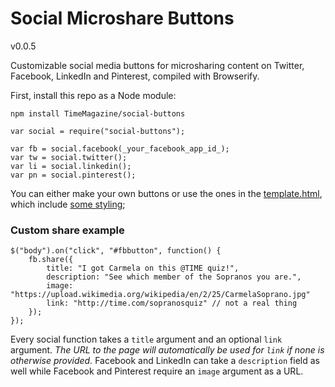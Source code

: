 Social Microshare Buttons
==============

v0.0.5

Customizable social media buttons for microsharing content on Twitter, Facebook, LinkedIn and Pinterest, compiled with Browserify.

First, install this repo as a Node module:

	npm install TimeMagazine/social-buttons

	var social = require("social-buttons");

	var fb = social.facebook(_your_facebook_app_id_);
	var tw = social.twitter();
	var li = social.linkedin();
	var pn = social.pinterest();

You can either make your own buttons or use the ones in the [template.html](https://github.com/TimeMagazine/social-buttons/blob/master/template.html), which include [some styling](https://github.com/TimeMagazine/social-buttons/blob/master/styles.less);

### Custom share example

	$("body").on("click", "#fbbutton", function() {
		fb.share({
			title: "I got Carmela on this @TIME quiz!",
			description: "See which member of the Sopranos you are.",
			image: "https://upload.wikimedia.org/wikipedia/en/2/25/CarmelaSoprano.jpg"
			link: "http://time.com/sopranosquiz" // not a real thing
		});
	});

Every social function takes a `title` argument and an optional `link` argument. *The URL to the page will automatically be used for `link`  if none is otherwise provided.* Facebook and LinkedIn can take a `description` field as well while Facebook and Pinterest require an `image` argument as a URL.
